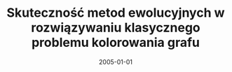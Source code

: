 ---
# Documentation: https://wowchemy.com/docs/managing-content/

title: Skuteczność metod ewolucyjnych w rozwiązywaniu klasycznego problemu kolorowania
  grafu
subtitle: ''
summary: ''
authors:
- Paweł Myszkowski
tags: []
categories: []
date: '2005-01-01'
lastmod: 2022-10-07T05:08:07Z
featured: false
draft: false

# Featured image
# To use, add an image named `featured.jpg/png` to your page's folder.
# Focal points: Smart, Center, TopLeft, Top, TopRight, Left, Right, BottomLeft, Bottom, BottomRight.
image:
  caption: ''
  focal_point: ''
  preview_only: false

# Projects (optional).
#   Associate this post with one or more of your projects.
#   Simply enter your project's folder or file name without extension.
#   E.g. `projects = ["internal-project"]` references `content/project/deep-learning/index.md`.
#   Otherwise, set `projects = []`.
projects: []
publishDate: '2022-10-07T05:08:06.254380Z'
publication_types:
- '7'
abstract: ''
publication: ''
---